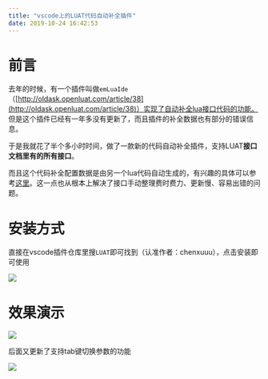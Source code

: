 ```yaml
---
title: "vscode上的LUAT代码自动补全插件"
date: 2019-10-24 16:42:53
---
```


# 前言

去年的时候，有一个插件叫做`emLuaIde`（[http://oldask.openluat.com/article/38](http://oldask.openluat.com/article/38)）实现了自动补全lua接口代码的功能。 但是这个插件已经有一年多没有更新了，而且插件的补全数据也有部分的错误信息。

于是我就花了半个多小时时间，做了一款新的代码自动补全插件，支持LUAT**接口文档里有的所有接口**。

而且这个代码补全配置数据是由另一个lua代码自动生成的，有兴趣的具体可以参考[这里](https://github.com/chenxuuu/documentGenerator/blob/master/documentGenerator/vscode.lua)。这一点也从根本上解决了接口手动整理费时费力、更新慢、容易出错的问题。

# 安装方式

直接在vscode插件仓库里搜`LUAT`即可找到（认准作者：chenxuuu），点击安装即可使用

[![](/static/editormd/php/../uploads/5_59721.png)](/static/editormd/php/../uploads/5_59721.png)

# 效果演示

![](http://doc.openluat.com/api/static/editormd/php/../uploads/5_95514.gif)

后面又更新了支持tab键切换参数的功能

![](http://doc.openluat.com/api/static/editormd/php/../uploads/5_57755.gif)
